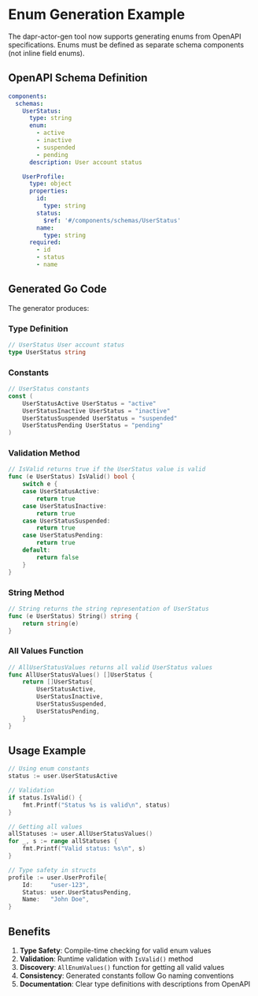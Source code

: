 # Enum Generation Example

The dapr-actor-gen tool now supports generating enums from OpenAPI specifications. Enums must be defined as separate schema components (not inline field enums).

## OpenAPI Schema Definition

```yaml
components:
  schemas:
    UserStatus:
      type: string
      enum:
        - active
        - inactive
        - suspended
        - pending
      description: User account status

    UserProfile:
      type: object
      properties:
        id:
          type: string
        status:
          $ref: '#/components/schemas/UserStatus'
        name:
          type: string
      required:
        - id
        - status
        - name
```

## Generated Go Code

The generator produces:

### Type Definition
```go
// UserStatus User account status
type UserStatus string
```

### Constants
```go
// UserStatus constants
const (
    UserStatusActive UserStatus = "active"
    UserStatusInactive UserStatus = "inactive"
    UserStatusSuspended UserStatus = "suspended"
    UserStatusPending UserStatus = "pending"
)
```

### Validation Method
```go
// IsValid returns true if the UserStatus value is valid
func (e UserStatus) IsValid() bool {
    switch e {
    case UserStatusActive:
        return true
    case UserStatusInactive:
        return true
    case UserStatusSuspended:
        return true
    case UserStatusPending:
        return true
    default:
        return false
    }
}
```

### String Method
```go
// String returns the string representation of UserStatus
func (e UserStatus) String() string {
    return string(e)
}
```

### All Values Function
```go
// AllUserStatusValues returns all valid UserStatus values
func AllUserStatusValues() []UserStatus {
    return []UserStatus{
        UserStatusActive,
        UserStatusInactive,
        UserStatusSuspended,
        UserStatusPending,
    }
}
```

## Usage Example

```go
// Using enum constants
status := user.UserStatusActive

// Validation
if status.IsValid() {
    fmt.Printf("Status %s is valid\n", status)
}

// Getting all values
allStatuses := user.AllUserStatusValues()
for _, s := range allStatuses {
    fmt.Printf("Valid status: %s\n", s)
}

// Type safety in structs
profile := user.UserProfile{
    Id:     "user-123",
    Status: user.UserStatusPending,
    Name:   "John Doe",
}
```

## Benefits

1. **Type Safety**: Compile-time checking for valid enum values
2. **Validation**: Runtime validation with `IsValid()` method
3. **Discovery**: `AllEnumValues()` function for getting all valid values
4. **Consistency**: Generated constants follow Go naming conventions
5. **Documentation**: Clear type definitions with descriptions from OpenAPI